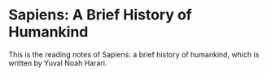 # Sapiens: A Brief History of Humankind

 This is the reading notes of Sapiens: a brief history of humankind, which is written by Yuval Noah Harari.
